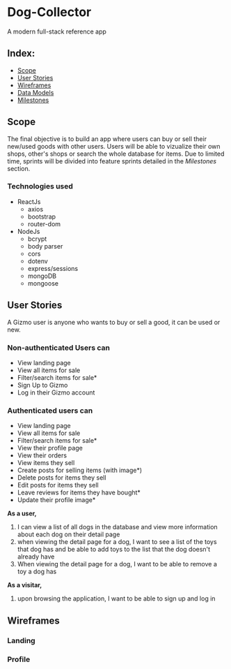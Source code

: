 # Dog-Collector

A modern full-stack reference app

## Index:

- [Scope](#Scope)
- [User Stories](#user-stories)
- [Wireframes](#wireframes)
- [Data Models](#data-models)
- [Milestones](#milestones)

## Scope

The final objective is to build an app where users can buy or sell their new/used goods with other users. Users will be able to vizualize their own shops, other's shops or search the whole database for items. Due to limited time, sprints will be divided into feature sprints detailed in the _Milestones_ section.

### Technologies used

- ReactJs
  - axios
  - bootstrap
  - router-dom
- NodeJs
  - bcrypt
  - body parser
  - cors
  - dotenv
  - express/sessions
  - mongoDB
  - mongoose

## User Stories

A Gizmo user is anyone who wants to buy or sell a good, it can be used or new.

### Non-authenticated Users can

- View landing page
- View all items for sale
- Filter/search items for sale\*
- Sign Up to Gizmo
- Log in their Gizmo account

### Authenticated users can

- View landing page
- View all items for sale
- Filter/search items for sale\*
- View their profile page
- View their orders
- View items they sell
- Create posts for selling items (with image\*)
- Delete posts for items they sell
- Edit posts for items they sell
- Leave reviews for items they have bought\*
- Update their profile image\*

**As a user,**

1. I can view a list of all dogs in the database and view more information about each dog on their detail page
1. when viewing the detail page for a dog, I want to see a list of the toys that dog has and be able to add toys to the list that the dog doesn't already have
1. When viewing the detail page for a dog, I want to be able to remove a toy a dog has

**As a visitar,**

1. upon browsing the application, I want to be able to sign up and log in

## Wireframes

### Landing

### Profile

